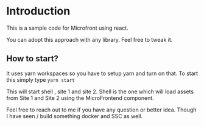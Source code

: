 # Introduction

This is a sample code for Microfront using react.

You can adopt this approach with any library. Feel free to tweak it.

## How to start?

It uses yarn workspaces so you have to setup yarn and turn on that. To start this simply type 
``` yarn start ```

This will start shell , site 1 and site 2. Shell is the one which will load assets from Site 1 and Site 2 using the MicroFrontend component. 

Feel free to reach out to me if you have any question or better idea. Though I have seen / build something docker and SSC as well.